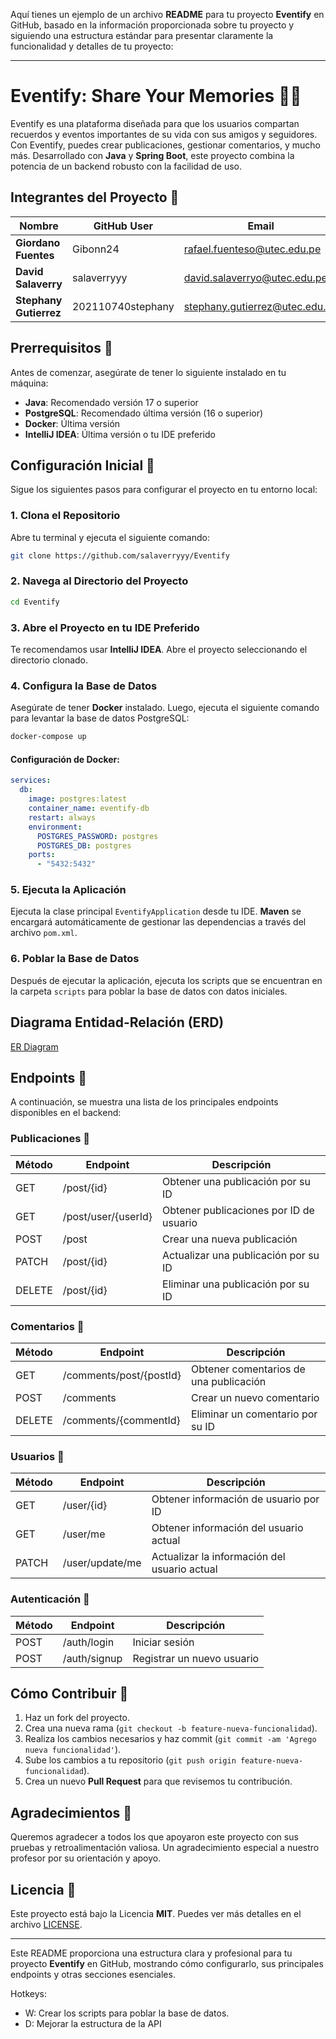 Aquí tienes un ejemplo de un archivo **README** para tu proyecto **Eventify** en GitHub, basado en la información proporcionada sobre tu proyecto y siguiendo una estructura estándar para presentar claramente la funcionalidad y detalles de tu proyecto:

---

# Eventify: Share Your Memories 📝🎉

Eventify es una plataforma diseñada para que los usuarios compartan recuerdos y eventos importantes de su vida con sus amigos y seguidores. Con Eventify, puedes crear publicaciones, gestionar comentarios, y mucho más. Desarrollado con **Java** y **Spring Boot**, este proyecto combina la potencia de un backend robusto con la facilidad de uso.

## Integrantes del Proyecto 👥

| Nombre                 | GitHub User       | Email                           |
| ------------------     | ----------------- | -----------------------------   |
| **Giordano Fuentes**   | Gibonn24          | rafael.fuenteso@utec.edu.pe     |
| **David Salaverry**    | salaverryyy       | david.salaverryo@utec.edu.pe    |
| **Stephany Gutierrez** | 202110740stephany | stephany.gutierrez@utec.edu.pe  |

## Prerrequisitos 🔧

Antes de comenzar, asegúrate de tener lo siguiente instalado en tu máquina:

- **Java**: Recomendado versión 17 o superior
- **PostgreSQL**: Recomendado última versión (16 o superior)
- **Docker**: Última versión
- **IntelliJ IDEA**: Última versión o tu IDE preferido

## Configuración Inicial 🚀

Sigue los siguientes pasos para configurar el proyecto en tu entorno local:

### 1. Clona el Repositorio

Abre tu terminal y ejecuta el siguiente comando:

```bash
git clone https://github.com/salaverryyy/Eventify
```

### 2. Navega al Directorio del Proyecto

```bash
cd Eventify
```

### 3. Abre el Proyecto en tu IDE Preferido

Te recomendamos usar **IntelliJ IDEA**. Abre el proyecto seleccionando el directorio clonado.

### 4. Configura la Base de Datos

Asegúrate de tener **Docker** instalado. Luego, ejecuta el siguiente comando para levantar la base de datos PostgreSQL:

```bash
docker-compose up
```

#### Configuración de Docker:

```yaml
services:
  db:
    image: postgres:latest
    container_name: eventify-db
    restart: always
    environment:
      POSTGRES_PASSWORD: postgres
      POSTGRES_DB: postgres
    ports:
      - "5432:5432"
```

### 5. Ejecuta la Aplicación

Ejecuta la clase principal `EventifyApplication` desde tu IDE. **Maven** se encargará automáticamente de gestionar las dependencias a través del archivo `pom.xml`.

### 6. Poblar la Base de Datos

Después de ejecutar la aplicación, ejecuta los scripts que se encuentran en la carpeta `scripts` para poblar la base de datos con datos iniciales.

## Diagrama Entidad-Relación (ERD)

[ER Diagram](#)

## Endpoints 📡

A continuación, se muestra una lista de los principales endpoints disponibles en el backend:

### **Publicaciones 📝**

| Método | Endpoint                           | Descripción                                  |
| ------ | ----------------------------------- | -------------------------------------------- |
| GET    | /post/{id}                          | Obtener una publicación por su ID            |
| GET    | /post/user/{userId}                 | Obtener publicaciones por ID de usuario      |
| POST   | /post                              | Crear una nueva publicación                  |
| PATCH  | /post/{id}                          | Actualizar una publicación por su ID         |
| DELETE | /post/{id}                          | Eliminar una publicación por su ID           |

### **Comentarios 💬**

| Método | Endpoint                           | Descripción                                  |
| ------ | ----------------------------------- | -------------------------------------------- |
| GET    | /comments/post/{postId}             | Obtener comentarios de una publicación       |
| POST   | /comments                           | Crear un nuevo comentario                    |
| DELETE | /comments/{commentId}               | Eliminar un comentario por su ID             |

### **Usuarios 👤**

| Método | Endpoint                           | Descripción                                  |
| ------ | ----------------------------------- | -------------------------------------------- |
| GET    | /user/{id}                          | Obtener información de usuario por ID        |
| GET    | /user/me                            | Obtener información del usuario actual       |
| PATCH  | /user/update/me                     | Actualizar la información del usuario actual |

### **Autenticación 🔐**

| Método | Endpoint                           | Descripción                                  |
| ------ | ----------------------------------- | -------------------------------------------- |
| POST   | /auth/login                         | Iniciar sesión                               |
| POST   | /auth/signup                        | Registrar un nuevo usuario                   |

## Cómo Contribuir 🤝

1. Haz un fork del proyecto.
2. Crea una nueva rama (`git checkout -b feature-nueva-funcionalidad`).
3. Realiza los cambios necesarios y haz commit (`git commit -am 'Agrego nueva funcionalidad'`).
4. Sube los cambios a tu repositorio (`git push origin feature-nueva-funcionalidad`).
5. Crea un nuevo **Pull Request** para que revisemos tu contribución.

## Agradecimientos 🫶

Queremos agradecer a todos los que apoyaron este proyecto con sus pruebas y retroalimentación valiosa. Un agradecimiento especial a nuestro profesor por su orientación y apoyo.

## Licencia 📄

Este proyecto está bajo la Licencia **MIT**. Puedes ver más detalles en el archivo [LICENSE](LICENSE).

---

Este README proporciona una estructura clara y profesional para tu proyecto **Eventify** en GitHub, mostrando cómo configurarlo, sus principales endpoints y otras secciones esenciales.

Hotkeys:
- W: Crear los scripts para poblar la base de datos.
- D: Mejorar la estructura de la API
